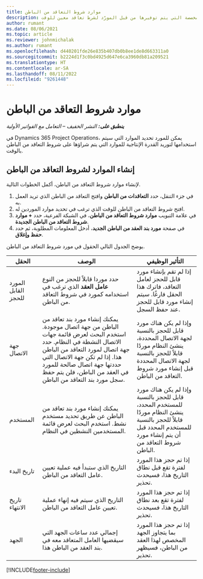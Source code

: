 ```yaml
---
title: موارد شروط التعاقد من الباطن
description: يشرح هذا المقال كيفية تحديد الموارد المخصصة التي يتم توفيرها من قبل المورّد لشرط تعاقد معين للوقت.
author: rumant
ms.date: 08/06/2021
ms.topic: article
ms.reviewer: johnmichalak
ms.author: rumant
ms.openlocfilehash: d440201fde26e835b407db0b8ee1de8d663311a0
ms.sourcegitcommit: b2224d1f3c0bd4925d647e6ca3960db81a209521
ms.translationtype: HT
ms.contentlocale: ar-SA
ms.lasthandoff: 08/11/2022
ms.locfileid: "9261448"
---
```

# <a name="subcontract-line-resources"></a>موارد شروط التعاقد من الباطن

_**ينطبق على:** النشر الخفيف – التعامل مع الفواتير الأولية_

في Dynamics 365 Project Operations، يمكن للمورد تحديد الموارد التي سيتم استخدامها لتوريد القدرة الإنتاجية للموارد التي يتم شراؤها على شروط التعاقد من الباطن بالوقت.

## <a name="create-subcontract-line-resources"></a>إنشاء الموارد لشروط التعاقد من الباطن

لإنشاء موارد شروط التعاقد من الباطن، أكمل الخطوات التالية.

1. في جزء التنقل، حدد **التعاقدات من الباطن** وافتح التعاقد من الباطن الذي تريد العمل به.
2. افتح شروط التعاقد من الباطن للوقت الذي ترغب في تحديد موارد الموردين له.
3. في علامة التبويب **موارد شروط التعاقد من الباطن**، في الشبكة الفرعية، حدد **+ موارد شروط التعاقد من الباطن الجديدة**.
4. في صفحة **مورد بند العقد من الباطن الجديد**، أدخل المعلومات المطلوبة، ثم حدد **حفظ وإغلاق**.

يوضح الجدول التالي الحقول في مورد شروط التعاقد من الباطن.

| الحقل | الوصف  | التأثير الوظيفي |
| ----- | ----------- | ----------------- |
| المورد القابل للحجز | حدد موردا قابلاً للحجز من النوع **عامل العقد** الذي ترغب في استخدامه كمورد في شروط التعاقد من الباطن.| إذا لم تقم بإنشاء مورد قابل للحجز لعامل التعاقد، فاترك هذا الحقل فارغًا. سيتم إنشاء مورد قابل للحجز عند حفظ السجل.  |
| ‏‫جهة الاتصال‬ | يمكنك إنشاء مورد بند تعاقد من الباطن من جهة اتصال موجودة. استخدم البحث لعرض قائمة جهات الاتصال النشطة في النظام. حدد جهة اتصال لمورد التعاقد من الباطن هذا. إذا لم تكن جهة الاتصال التي حددتها جهة اتصال صالحة للمورد في العقد من الباطن، فلن يتم حفظ سجل مورد بند التعاقد من الباطن.| وإذا لم يكن هناك مورد قابل للحجز بالنسبة لجهة الاتصال المحددة، ينشئ النظام موردًا قابلاً للحجز بالنسبة لجهة الاتصال المحددة قبل إنشاء مورد شروط التعاقد من الباطن. |
| المستخدم  | يمكنك إنشاء مورد بند تعاقد من الباطن عن طريق تحديد مستخدم نشط. استخدم البحث لعرض قائمة المستخدمين النشطين في النظام.| وإذا لم يكن هناك مورد قابل للحجز بالنسبة للمستخدم المحدد، ينشئ النظام موردًا قابلاً للحجز بالنسبة للمستخدم المحدد قبل أن يتم إنشاء مورد شروط التعاقد من الباطن. |
| تاريخ البدء | التاريخ الذي ستبدأ فيه عملية تعيين عامل التعاقد من الباطن.| إذا تم حجز هذا المورد لفترة تقع قبل نطاق التاريخ هذا، فسيحدث تحذير. |
| تاريخ الانتهاء | التاريخ الذي سيتم فيه إنهاء عملية تعيين عامل التعاقد من الباطن.| إذا تم حجز هذا المورد لفترة تقع بعد نطاق التاريخ هذا، فسيحدث تحذير. |
| الجهد | إجمالي عدد ساعات الجهد التي سيقضيها العامل المتعاقد معه في بند العقد من الباطن هذا.| إذا تم حجز هذا المورد بما يتجاوز الجهد المخصص لهذا العقد من الباطن، فسيظهر تحذير. |


[!INCLUDE[footer-include](../../includes/footer-banner.md)]
